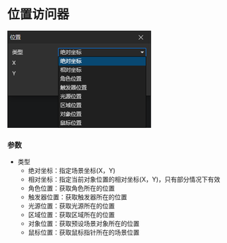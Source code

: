 # 位置访问器

![](img/position-getter.png)

### 参数

- 类型
  - 绝对坐标：指定场景坐标(X，Y)
  - 相对坐标：指定当前对象位置的相对坐标(X，Y)，只有部分情况下有效
  - 角色位置：获取角色所在的位置
  - 触发器位置：获取触发器所在的位置
  - 光源位置：获取光源所在的位置
  - 区域位置：获取区域所在的位置
  - 对象位置：获取预设场景对象所在的位置
  - 鼠标位置：获取鼠标指针所在的场景位置
